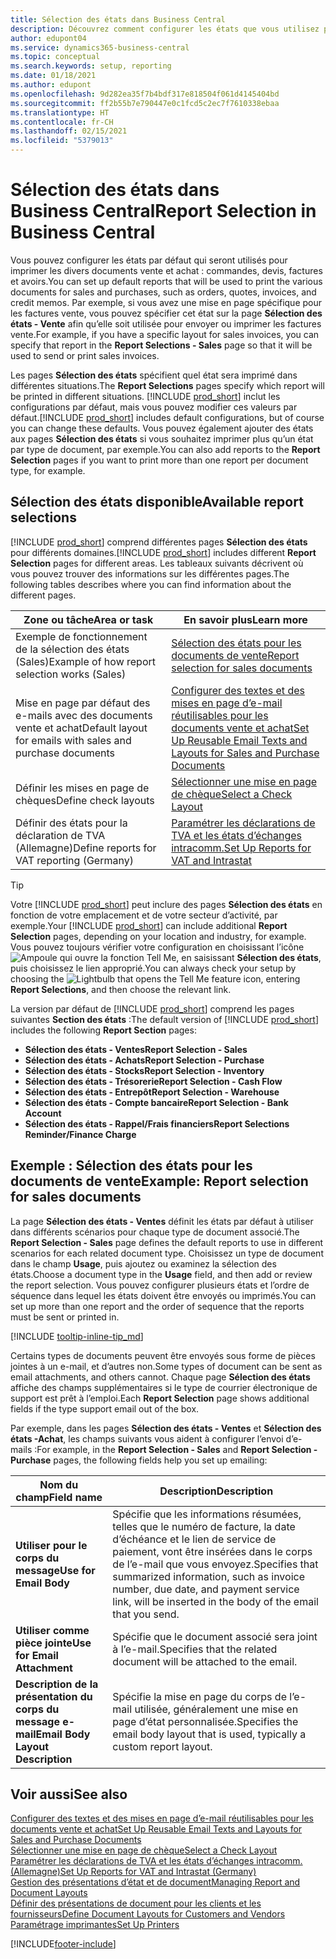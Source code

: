 ```yaml
---
title: Sélection des états dans Business Central
description: Découvrez comment configurer les états que vous utilisez pour imprimer différents types de documents dans Business Central.
author: edupont04
ms.service: dynamics365-business-central
ms.topic: conceptual
ms.search.keywords: setup, reporting
ms.date: 01/18/2021
ms.author: edupont
ms.openlocfilehash: 9d282ea35f7b4bdf317e818504f061d4145404bd
ms.sourcegitcommit: ff2b55b7e790447e0c1fcd5c2ec7f7610338ebaa
ms.translationtype: HT
ms.contentlocale: fr-CH
ms.lasthandoff: 02/15/2021
ms.locfileid: "5379013"
---
```

# <a name="report-selection-in-business-central"></a><span data-ttu-id="b9d8a-103">Sélection des états dans Business Central</span><span class="sxs-lookup"><span data-stu-id="b9d8a-103">Report Selection in Business Central</span></span>

<span data-ttu-id="b9d8a-104">Vous pouvez configurer les états par défaut qui seront utilisés pour imprimer les divers documents vente et achat : commandes, devis, factures et avoirs.</span><span class="sxs-lookup"><span data-stu-id="b9d8a-104">You can set up default reports that will be used to print the various documents for sales and purchases, such as orders, quotes, invoices, and credit memos.</span></span> <span data-ttu-id="b9d8a-105">Par exemple, si vous avez une mise en page spécifique pour les factures vente, vous pouvez spécifier cet état sur la page **Sélection des états - Vente** afin qu’elle soit utilisée pour envoyer ou imprimer les factures vente.</span><span class="sxs-lookup"><span data-stu-id="b9d8a-105">For example, if you have a specific layout for sales invoices, you can specify that report in the **Report Selections - Sales** page so that it will be used to send or print sales invoices.</span></span>  

<span data-ttu-id="b9d8a-106">Les pages **Sélection des états** spécifient quel état sera imprimé dans différentes situations.</span><span class="sxs-lookup"><span data-stu-id="b9d8a-106">The **Report Selections** pages specify which report will be printed in different situations.</span></span> <span data-ttu-id="b9d8a-107">[!INCLUDE [prod_short](includes/prod_short.md)] inclut les configurations par défaut, mais vous pouvez modifier ces valeurs par défaut.</span><span class="sxs-lookup"><span data-stu-id="b9d8a-107">[!INCLUDE [prod_short](includes/prod_short.md)] includes default configurations, but of course you can change these defaults.</span></span> <span data-ttu-id="b9d8a-108">Vous pouvez également ajouter des états aux pages **Sélection des états** si vous souhaitez imprimer plus qu’un état par type de document, par exemple.</span><span class="sxs-lookup"><span data-stu-id="b9d8a-108">You can also add reports to the **Report Selection** pages if you want to print more than one report per document type, for example.</span></span>  

## <a name="available-report-selections"></a><span data-ttu-id="b9d8a-109">Sélection des états disponible</span><span class="sxs-lookup"><span data-stu-id="b9d8a-109">Available report selections</span></span>

<span data-ttu-id="b9d8a-110">[!INCLUDE [prod_short](includes/prod_short.md)] comprend différentes pages **Sélection des états** pour différents domaines.</span><span class="sxs-lookup"><span data-stu-id="b9d8a-110">[!INCLUDE [prod_short](includes/prod_short.md)] includes different **Report Selection** pages for different areas.</span></span> <span data-ttu-id="b9d8a-111">Les tableaux suivants décrivent où vous pouvez trouver des informations sur les différentes pages.</span><span class="sxs-lookup"><span data-stu-id="b9d8a-111">The following tables describes where you can find information about the different pages.</span></span>  

|<span data-ttu-id="b9d8a-112">Zone ou tâche</span><span class="sxs-lookup"><span data-stu-id="b9d8a-112">Area or task</span></span>  |<span data-ttu-id="b9d8a-113">En savoir plus</span><span class="sxs-lookup"><span data-stu-id="b9d8a-113">Learn more</span></span>|
|--------------|----------|
|<span data-ttu-id="b9d8a-114">Exemple de fonctionnement de la sélection des états (Sales)</span><span class="sxs-lookup"><span data-stu-id="b9d8a-114">Example of how report selection works (Sales)</span></span>|[<span data-ttu-id="b9d8a-115">Sélection des états pour les documents de vente</span><span class="sxs-lookup"><span data-stu-id="b9d8a-115">Report selection for sales documents</span></span>](#example-report-selection-for-sales-documents)|
|<span data-ttu-id="b9d8a-116">Mise en page par défaut des e-mails avec des documents vente et achat</span><span class="sxs-lookup"><span data-stu-id="b9d8a-116">Default layout for emails with sales and purchase documents</span></span>  |[<span data-ttu-id="b9d8a-117">Configurer des textes et des mises en page d’e-mail réutilisables pour les documents vente et achat</span><span class="sxs-lookup"><span data-stu-id="b9d8a-117">Set Up Reusable Email Texts and Layouts for Sales and Purchase Documents</span></span>](admin-how-setup-email.md#set-up-reusable-email-texts-and-layouts-for-sales-and-purchase-documents) |
|<span data-ttu-id="b9d8a-118">Définir les mises en page de chèques</span><span class="sxs-lookup"><span data-stu-id="b9d8a-118">Define check layouts</span></span>     |[<span data-ttu-id="b9d8a-119">Sélectionner une mise en page de chèque</span><span class="sxs-lookup"><span data-stu-id="b9d8a-119">Select a Check Layout</span></span>](finance-how-define-check-layouts.md) |
|<span data-ttu-id="b9d8a-120">Définir des états pour la déclaration de TVA (Allemagne)</span><span class="sxs-lookup"><span data-stu-id="b9d8a-120">Define reports for VAT reporting (Germany)</span></span>|[<span data-ttu-id="b9d8a-121">Paramétrer les déclarations de TVA et les états d’échanges intracomm.</span><span class="sxs-lookup"><span data-stu-id="b9d8a-121">Set Up Reports for VAT and Intrastat</span></span>](LocalFunctionality/Germany/how-to-set-up-reports-for-vat-and-intrastat.md) |

> [!TIP]
> <span data-ttu-id="b9d8a-122">Votre [!INCLUDE [prod_short](includes/prod_short.md)] peut inclure des pages **Sélection des états** en fonction de votre emplacement et de votre secteur d’activité, par exemple.</span><span class="sxs-lookup"><span data-stu-id="b9d8a-122">Your [!INCLUDE [prod_short](includes/prod_short.md)] can include additional **Report Selection** pages, depending on your location and industry, for example.</span></span> <span data-ttu-id="b9d8a-123">Vous pouvez toujours vérifier votre configuration en choisissant l’icône ![Ampoule qui ouvre la fonction Tell Me](media/ui-search/search_small.png "Dites-moi ce que vous voulez faire"), en saisissant **Sélection des états**, puis choisissez le lien approprié.</span><span class="sxs-lookup"><span data-stu-id="b9d8a-123">You can always check your setup by choosing the ![Lightbulb that opens the Tell Me feature](media/ui-search/search_small.png "Tell me what you want to do") icon, entering **Report Selections**, and then choose the relevant link.</span></span>

<span data-ttu-id="b9d8a-124">La version par défaut de [!INCLUDE [prod_short](includes/prod_short.md)] comprend les pages suivantes **Section des états** :</span><span class="sxs-lookup"><span data-stu-id="b9d8a-124">The default version of [!INCLUDE [prod_short](includes/prod_short.md)] includes the following **Report Section** pages:</span></span>

* <span data-ttu-id="b9d8a-125">**Sélection des états - Ventes**</span><span class="sxs-lookup"><span data-stu-id="b9d8a-125">**Report Selection - Sales**</span></span>  
* <span data-ttu-id="b9d8a-126">**Sélection des états - Achats**</span><span class="sxs-lookup"><span data-stu-id="b9d8a-126">**Report Selection - Purchase**</span></span>  
* <span data-ttu-id="b9d8a-127">**Sélection des états - Stocks**</span><span class="sxs-lookup"><span data-stu-id="b9d8a-127">**Report Selection - Inventory**</span></span>  
* <span data-ttu-id="b9d8a-128">**Sélection des états - Trésorerie**</span><span class="sxs-lookup"><span data-stu-id="b9d8a-128">**Report Selection - Cash Flow**</span></span>  
* <span data-ttu-id="b9d8a-129">**Sélection des états - Entrepôt**</span><span class="sxs-lookup"><span data-stu-id="b9d8a-129">**Report Selection - Warehouse**</span></span>  
* <span data-ttu-id="b9d8a-130">**Sélection des états - Compte bancaire**</span><span class="sxs-lookup"><span data-stu-id="b9d8a-130">**Report Selection - Bank Account**</span></span>  
* <span data-ttu-id="b9d8a-131">**Sélection des états - Rappel/Frais financiers**</span><span class="sxs-lookup"><span data-stu-id="b9d8a-131">**Report Selections Reminder/Finance Charge**</span></span>  

## <a name="example-report-selection-for-sales-documents"></a><span data-ttu-id="b9d8a-132">Exemple : Sélection des états pour les documents de vente</span><span class="sxs-lookup"><span data-stu-id="b9d8a-132">Example: Report selection for sales documents</span></span>

<span data-ttu-id="b9d8a-133">La page **Sélection des états - Ventes** définit les états par défaut à utiliser dans différents scénarios pour chaque type de document associé.</span><span class="sxs-lookup"><span data-stu-id="b9d8a-133">The **Report Selection - Sales** page defines the default reports to use in different scenarios for each related document type.</span></span> <span data-ttu-id="b9d8a-134">Choisissez un type de document dans le champ **Usage**, puis ajoutez ou examinez la sélection des états.</span><span class="sxs-lookup"><span data-stu-id="b9d8a-134">Choose a document type in the **Usage** field, and then add or review the report selection.</span></span> <span data-ttu-id="b9d8a-135">Vous pouvez configurer plusieurs états et l’ordre de séquence dans lequel les états doivent être envoyés ou imprimés.</span><span class="sxs-lookup"><span data-stu-id="b9d8a-135">You can set up more than one report and the order of sequence that the reports must be sent or printed in.</span></span>  

[!INCLUDE [tooltip-inline-tip_md](includes/tooltip-inline-tip_md.md)]

<span data-ttu-id="b9d8a-136">Certains types de documents peuvent être envoyés sous forme de pièces jointes à un e-mail, et d’autres non.</span><span class="sxs-lookup"><span data-stu-id="b9d8a-136">Some types of document can be sent as email attachments, and others cannot.</span></span> <span data-ttu-id="b9d8a-137">Chaque page **Sélection des états** affiche des champs supplémentaires si le type de courrier électronique de support est prêt à l’emploi.</span><span class="sxs-lookup"><span data-stu-id="b9d8a-137">Each **Report Selection** page shows additional fields if the type support email out of the box.</span></span>  

<span data-ttu-id="b9d8a-138">Par exemple, dans les pages **Sélection des états - Ventes** et **Sélection des états -Achat**, les champs suivants vous aident à configurer l’envoi d’e-mails :</span><span class="sxs-lookup"><span data-stu-id="b9d8a-138">For example, in the **Report Selection - Sales** and **Report Selection - Purchase** pages, the following fields help you set up emailing:</span></span>

|<span data-ttu-id="b9d8a-139">Nom du champ</span><span class="sxs-lookup"><span data-stu-id="b9d8a-139">Field name</span></span> |<span data-ttu-id="b9d8a-140">Description</span><span class="sxs-lookup"><span data-stu-id="b9d8a-140">Description</span></span>  |
|-----------|-------------|
|<span data-ttu-id="b9d8a-141">**Utiliser pour le corps du message**</span><span class="sxs-lookup"><span data-stu-id="b9d8a-141">**Use for Email Body**</span></span>| <span data-ttu-id="b9d8a-142">Spécifie que les informations résumées, telles que le numéro de facture, la date d’échéance et le lien de service de paiement, vont être insérées dans le corps de l’e-mail que vous envoyez.</span><span class="sxs-lookup"><span data-stu-id="b9d8a-142">Specifies that summarized information, such as invoice number, due date, and payment service link, will be inserted in the body of the email that you send.</span></span>        |
|<span data-ttu-id="b9d8a-143">**Utiliser comme pièce jointe**</span><span class="sxs-lookup"><span data-stu-id="b9d8a-143">**Use for Email Attachment**</span></span>| <span data-ttu-id="b9d8a-144">Spécifie que le document associé sera joint à l’e-mail.</span><span class="sxs-lookup"><span data-stu-id="b9d8a-144">Specifies that the related document will be attached to the email.</span></span>|
|<span data-ttu-id="b9d8a-145">**Description de la présentation du corps du message e-mail**</span><span class="sxs-lookup"><span data-stu-id="b9d8a-145">**Email Body Layout Description**</span></span>|<span data-ttu-id="b9d8a-146">Spécifie la mise en page du corps de l’e-mail utilisée, généralement une mise en page d’état personnalisée.</span><span class="sxs-lookup"><span data-stu-id="b9d8a-146">Specifies the email body layout that is used, typically a custom report layout.</span></span> |

## <a name="see-also"></a><span data-ttu-id="b9d8a-147">Voir aussi</span><span class="sxs-lookup"><span data-stu-id="b9d8a-147">See also</span></span>

[<span data-ttu-id="b9d8a-148">Configurer des textes et des mises en page d’e-mail réutilisables pour les documents vente et achat</span><span class="sxs-lookup"><span data-stu-id="b9d8a-148">Set Up Reusable Email Texts and Layouts for Sales and Purchase Documents</span></span>](admin-how-setup-email.md#set-up-reusable-email-texts-and-layouts-for-sales-and-purchase-documents)  
[<span data-ttu-id="b9d8a-149">Sélectionner une mise en page de chèque</span><span class="sxs-lookup"><span data-stu-id="b9d8a-149">Select a Check Layout</span></span>](finance-how-define-check-layouts.md)  
[<span data-ttu-id="b9d8a-150">Paramétrer les déclarations de TVA et les états d’échanges intracomm. (Allemagne)</span><span class="sxs-lookup"><span data-stu-id="b9d8a-150">Set Up Reports for VAT and Intrastat (Germany)</span></span>](LocalFunctionality/Germany/how-to-set-up-reports-for-vat-and-intrastat.md)  
[<span data-ttu-id="b9d8a-151">Gestion des présentations d’état et de document</span><span class="sxs-lookup"><span data-stu-id="b9d8a-151">Managing Report and Document Layouts</span></span>](ui-manage-report-layouts.md)  
[<span data-ttu-id="b9d8a-152">Définir des présentations de document pour les clients et les fournisseurs</span><span class="sxs-lookup"><span data-stu-id="b9d8a-152">Define Document Layouts for Customers and Vendors</span></span>](ui-define-customer-vendor-document-layouts.md)  
[<span data-ttu-id="b9d8a-153">Paramétrage imprimantes</span><span class="sxs-lookup"><span data-stu-id="b9d8a-153">Set Up Printers</span></span>](ui-specify-printer-selection-reports.md)  


[!INCLUDE[footer-include](includes/footer-banner.md)]